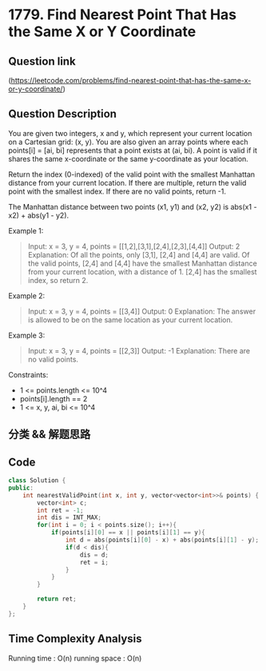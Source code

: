 # 1779. Find Nearest Point That Has the Same X or Y Coordinate

## Question link
(https://leetcode.com/problems/find-nearest-point-that-has-the-same-x-or-y-coordinate/)

## Question Description
You are given two integers, x and y, which represent your current location on a Cartesian grid: (x, y). You are also given an array points where each points[i] = [ai, bi] represents that a point exists at (ai, bi). A point is valid if it shares the same x-coordinate or the same y-coordinate as your location.

Return the index (0-indexed) of the valid point with the smallest Manhattan distance from your current location. If there are multiple, return the valid point with the smallest index. If there are no valid points, return -1.

The Manhattan distance between two points (x1, y1) and (x2, y2) is abs(x1 - x2) + abs(y1 - y2).

Example 1:

> Input: x = 3, y = 4, points = [[1,2],[3,1],[2,4],[2,3],[4,4]]
> Output: 2
> Explanation: Of all the points, only [3,1], [2,4] and [4,4] are valid. Of the valid points, [2,4] and [4,4] have the smallest Manhattan distance from your current location, with a distance of 1. [2,4] has the smallest index, so return 2.

Example 2:

> Input: x = 3, y = 4, points = [[3,4]]
> Output: 0
> Explanation: The answer is allowed to be on the same location as your current location.

Example 3:

> Input: x = 3, y = 4, points = [[2,3]]
> Output: -1
> Explanation: There are no valid points.

Constraints:

- 1 <= points.length <= 10^4
- points[i].length == 2
- 1 <= x, y, ai, bi <= 10^4

## 分类 && 解题思路

## Code
```c++
class Solution {
public:
    int nearestValidPoint(int x, int y, vector<vector<int>>& points) {
        vector<int> c;
        int ret = -1;
        int dis = INT_MAX;
        for(int i = 0; i < points.size(); i++){
            if(points[i][0] == x || points[i][1] == y){
                int d = abs(points[i][0] - x) + abs(points[i][1] - y);
                if(d < dis){
                    dis = d;
                    ret = i;
                }
            }
        }

        return ret;
    }
};
```

## Time Complexity Analysis
Running time  : O(n)
running space : O(n)